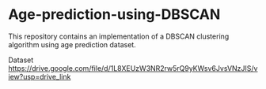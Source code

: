 # Age-prediction-using-DBSCAN
This repository contains an implementation of a DBSCAN clustering algorithm using age prediction dataset. 

Dataset  https://drive.google.com/file/d/1L8XEUzW3NR2rw5rQ9yKWsv6JvsVNzJIS/view?usp=drive_link

